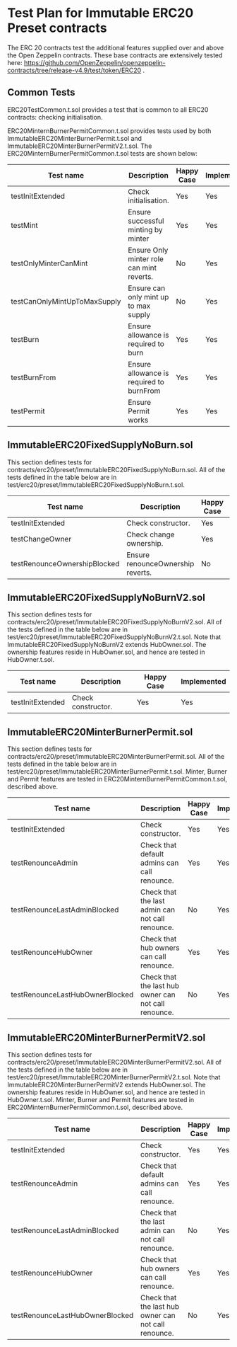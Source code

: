 # Test Plan for Immutable ERC20 Preset contracts

The ERC 20 contracts test the additional features supplied over and above the Open Zeppelin contracts.
These base contracts are extensively tested here:
https://github.com/OpenZeppelin/openzeppelin-contracts/tree/release-v4.9/test/token/ERC20 .


## Common Tests
ERC20TestCommon.t.sol provides a test that is common to all ERC20 contracts: checking initialisation.

ERC20MinternBurnerPermitCommon.t.sol provides tests used by both ImmutableERC20MinterBurnerPermit.t.sol 
and ImmutableERC20MinterBurnerPermitV2.t.sol. The ERC20MinternBurnerPermitCommon.t.sol tests are shown below:

| Test name                       |Description                                        | Happy Case | Implemented |
|---------------------------------| --------------------------------------------------|------------|-------------|
| testInitExtended                | Check initialisation.                             | Yes        | Yes         |
| testMint                        | Ensure successful minting by minter               | Yes         | Yes         |
| testOnlyMinterCanMint           | Ensure Only minter role can mint reverts.         | No         | Yes         |
| testCanOnlyMintUpToMaxSupply    | Ensure can only mint up to max supply             | No         | Yes         |
| testBurn                        | Ensure allowance is required to burn              | Yes        | Yes         |
| testBurnFrom                    | Ensure allowance is required to burnFrom          | Yes        | Yes         |
| testPermit                      | Ensure Permit works                               | Yes        | Yes         |


## ImmutableERC20FixedSupplyNoBurn.sol
This section defines tests for contracts/erc20/preset/ImmutableERC20FixedSupplyNoBurn.sol. 
All of the tests defined in the table below are in test/erc20/preset/ImmutableERC20FixedSupplyNoBurn.t.sol.

| Test name                       |Description                                        | Happy Case | Implemented |
|---------------------------------| --------------------------------------------------|------------|-------------|
| testInitExtended                | Check constructor.                                | Yes        | Yes         |
| testChangeOwner                 | Check change ownership.                           | Yes        | Yes         |
| testRenounceOwnershipBlocked    | Ensure renounceOwnership reverts.                 | No         | Yes         |

## ImmutableERC20FixedSupplyNoBurnV2.sol
This section defines tests for contracts/erc20/preset/ImmutableERC20FixedSupplyNoBurnV2.sol. 
All of the tests defined in the table below are in test/erc20/preset/ImmutableERC20FixedSupplyNoBurnV2.t.sol.
Note that ImmutableERC20FixedSupplyNoBurnV2 extends HubOwner.sol. The ownership features reside in 
HubOwner.sol, and hence are tested in HubOwner.t.sol.

| Test name                       |Description                                        | Happy Case | Implemented |
|---------------------------------| --------------------------------------------------|------------|-------------|
| testInitExtended                | Check constructor.                                | Yes        | Yes         |


## ImmutableERC20MinterBurnerPermit.sol
This section defines tests for contracts/erc20/preset/ImmutableERC20MinterBurnerPermit.sol. 
All of the tests defined in the table below are in test/erc20/preset/ImmutableERC20MinterBurnerPermit.t.sol.
Minter, Burner and Permit features are tested in ERC20MinternBurnerPermitCommon.t.sol, described above.

| Test name                       |Description                                        | Happy Case | Implemented |
|---------------------------------| --------------------------------------------------|------------|-------------|
| testInitExtended                | Check constructor.                                | Yes        | Yes         |
| testRenounceAdmin               | Check that default admins can call renounce.      | Yes        | Yes         |
| testRenounceLastAdminBlocked    | Check that the last admin can not call renounce.  | No         | Yes         |
| testRenounceHubOwner            | Check that hub owners can call renounce.          | Yes        | Yes         |
| testRenounceLastHubOwnerBlocked | Check that the last hub owner can not call renounce. | No      | Yes         |

## ImmutableERC20MinterBurnerPermitV2.sol
This section defines tests for contracts/erc20/preset/ImmutableERC20MinterBurnerPermitV2.sol. 
All of the tests defined in the table below are in test/erc20/preset/ImmutableERC20MinterBurnerPermitV2.t.sol.
Note that ImmutableERC20MinterBurnerPermitV2 extends HubOwner.sol. The ownership features reside in 
HubOwner.sol, and hence are tested in HubOwner.t.sol. Minter, Burner and Permit features are 
tested in ERC20MinternBurnerPermitCommon.t.sol, described above.


| Test name                       |Description                                        | Happy Case | Implemented |
|---------------------------------| --------------------------------------------------|------------|-------------|
| testInitExtended                | Check constructor.                                | Yes        | Yes         |
| testRenounceAdmin               | Check that default admins can call renounce.      | Yes        | Yes         |
| testRenounceLastAdminBlocked    | Check that the last admin can not call renounce.  | No         | Yes         |
| testRenounceHubOwner            | Check that hub owners can call renounce.          | Yes        | Yes         |
| testRenounceLastHubOwnerBlocked | Check that the last hub owner can not call renounce. | No      | Yes         |
